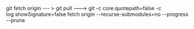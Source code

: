 git fetch origin --- > git pull ---> git -c core.quotepath=false -c log.showSignature=false fetch origin --recurse-submodules=no --progress --prune
